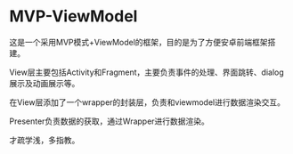# MVP-ViewModel
这是一个采用MVP模式+ViewModel的框架，目的是为了方便安卓前端框架搭建。

View层主要包括Activity和Fragment，主要负责事件的处理、界面跳转、dialog展示及动画展示等。

在View层添加了一个wrapper的封装层，负责和viewmodel进行数据渲染交互。

Presenter负责数据的获取，通过Wrapper进行数据渲染。

才疏学浅，多指教。
